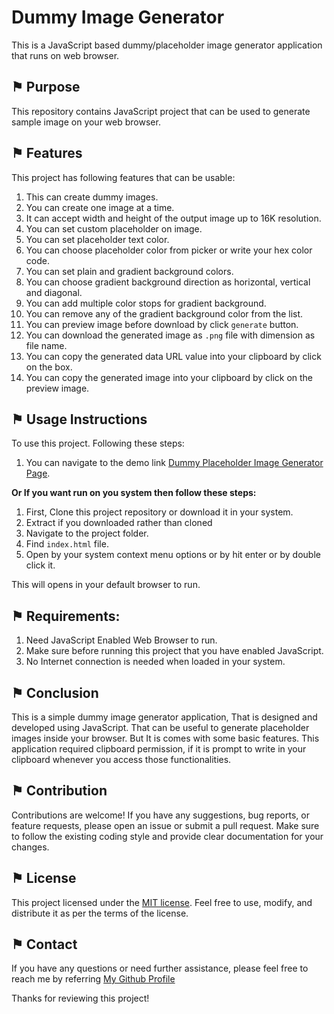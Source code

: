 # Dummy Image Generator

This is a JavaScript based dummy/placeholder image generator application that runs on web browser.

## &#9873; Purpose
This repository contains JavaScript project that can be used to generate sample image on your web browser.

## &#9873; Features
This project has following features that can be usable:

1. This can create dummy images.
2. You can create one image at a time.
3. It can accept width and height of the output image up to 16K resolution.
4. You can set custom placeholder on image.
5. You can set placeholder text color.
6. You can choose placeholder color from picker or write your hex color code.
7. You can set plain and gradient background colors.
8. You can choose gradient background direction as horizontal, vertical and diagonal.
9. You can add multiple color stops for gradient background.
10. You can remove any of the gradient background color from the list.
11. You can preview image before download by click `generate` button.
12. You can download the generated image as `.png` file with dimension as file name.
13. You can copy the generated data URL value into your clipboard by click on the box.
14. You can copy the generated image into your clipboard by click on the preview image.

## &#9873; Usage Instructions

To use this project. Following these steps:

1. You can navigate to the demo link [Dummy Placeholder Image Generator Page](https://arathinai.blogspot.com/p/dummy-placeholder-image-generator-application.html).

**Or If you want run on you system then follow these steps:**

1. First, Clone this project repository or download it in your system.
2. Extract if you downloaded rather than cloned
3. Navigate to the project folder.
4. Find `index.html` file.
5. Open by your system context menu options or by hit enter or by double click it.

This will opens in your default browser to run. 

## &#9873; Requirements:

1. Need JavaScript Enabled Web Browser to run.
2. Make sure before running this project that you have enabled JavaScript.
3. No Internet connection is needed when loaded in your system.

## &#9873; Conclusion

This is a simple dummy image generator application, That is designed and developed using JavaScript. That can be useful to generate placeholder images inside your browser. But It is comes with some basic features. This application required clipboard permission, if it is prompt to write in your clipboard whenever you access those functionalities.

## &#9873; Contribution

Contributions are welcome! If you have any suggestions, bug reports, or feature requests, please open an issue or submit a pull request. Make sure to follow the existing coding style and provide clear documentation for your changes.

## &#9873; License

This project licensed under the [MIT license](LICENSE). Feel free to use, modify, and distribute it as per the terms of the license.

## &#9873; Contact

If you have any questions or need further assistance, please feel free to reach me by referring [My Github Profile](https://github.com/ag-sanjjeev/)

Thanks for reviewing this project!
